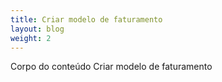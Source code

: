 ```yaml
---
title: Criar modelo de faturamento
layout: blog
weight: 2
---
```

Corpo do conteúdo Criar modelo de faturamento